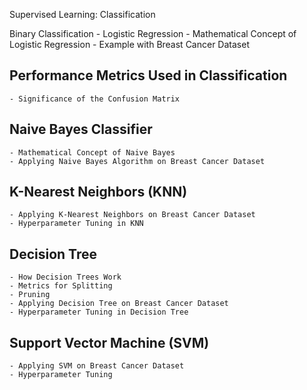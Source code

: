 Supervised Learning: Classification

Binary Classification
    - Logistic Regression
    - Mathematical Concept of Logistic Regression
    - Example with Breast Cancer Dataset
  ## Performance Metrics Used in Classification
    - Significance of the Confusion Matrix
  ## Naive Bayes Classifier
    - Mathematical Concept of Naive Bayes
    - Applying Naive Bayes Algorithm on Breast Cancer Dataset
## K-Nearest Neighbors (KNN)
    - Applying K-Nearest Neighbors on Breast Cancer Dataset
    - Hyperparameter Tuning in KNN
## Decision Tree
    - How Decision Trees Work
    - Metrics for Splitting
    - Pruning
    - Applying Decision Tree on Breast Cancer Dataset
    - Hyperparameter Tuning in Decision Tree
## Support Vector Machine (SVM)
    - Applying SVM on Breast Cancer Dataset
    - Hyperparameter Tuning
